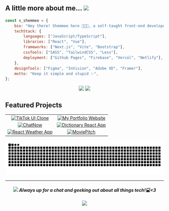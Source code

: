 <h2>A little more about me...  <img src="https://media.giphy.com/media/v1.Y2lkPTc5MGI3NjExY2VqaGNoNTltb2hlczlpcWRua25rYnd4am9hZ2VsaXpwMnhxZHV1byZlcD12MV9pbnRlcm5hbF9naWZfYnlfaWQmY3Q9cw/WUlplcMpOCEmTGBtBW/giphy.gif" width="50"></h2>

```javascript
const s_shemmee = {
    bio: "Hey there! Shemmee here 👩🏻‍💻, a self-taught front-end developer passionate about UI/UX.",
    techStack: {
        languages: ["JavaScript/TypeScript"],
        libraries: ["React", "Vue"],
        frameworks: ["Next.js", "Vite", "Bootstrap"],
        cssTools: ["SASS", "TailwindCSS", "Less"],
        deployment: ["Github Pages", "Firebase", "Vercel", "Netlify"],
    },
    designTools: ["Figma", "InVision", "Adobe XD", "Framer"],
    motto: "Keep it simple and stupid ✨",
};
```

<div align="center">

  ![](https://github-readme-stats.vercel.app/api?show_bg=1&username=s-shemmee&theme=dracula&hide_border=true&show_icons=true&include_all_commits=true&count_private=true)
  ![](https://github-readme-stats.vercel.app/api/top-langs/?username=s-shemmee&langs_count=20&theme=dracula&hide_border=true&include_all_commits=true&count_private=true&layout=compact)

</div>

## Featured Projects
<div align="center">
<table>
  <tr>
    <td align="center">
      <a href="https://github.com/shemmee/TikTok-UI-Clone">
        <img src="https://github-readme-stats.vercel.app/api/pin/?username=shemmee&theme=dracula&hide_border=true&show_icons=true&repo=TikTok-UI-Clone" alt="TikTok UI Clone" />
      </a>
    </td>
    <td align="center">
      <a href="https://github.com/s-shemmee/my-portfolio-website">
        <img src="https://github-readme-stats.vercel.app/api/pin/?username=s-shemmee&theme=dracula&hide_border=true&show_icons=true&repo=my-portfolio-website" alt="My Portfolio Website" />
      </a>
    </td>
  </tr>
  <tr>
    <td align="center">
      <a href="https://github.com/s-shemmee/ChatNow">
        <img src="https://github-readme-stats.vercel.app/api/pin/?username=s-shemmee&theme=dracula&hide_border=true&show_icons=true&repo=ChatNow" alt="ChatNow" />
      </a>
    </td>
    <td align="center">
      <a href="https://github.com/shemmee/Dictionary-React-App">
        <img src="https://github-readme-stats.vercel.app/api/pin/?username=shemmee&theme=dracula&hide_border=true&show_icons=true&repo=Dictionary-React-App" alt="Dictionary React App" />
      </a>
    </td>
  </tr>
  <tr>
    <td align="center">
      <a href="https://github.com/shemmee/React-Weather-App">
        <img src="https://github-readme-stats.vercel.app/api/pin/?username=shemmee&theme=dracula&hide_border=true&show_icons=true&repo=React-Weather-App" alt="React Weather App" />
      </a>
    </td>
    <td align="center">
      <a href="https://github.com/s-shemmee/MoviePitch">
        <img src="https://github-readme-stats.vercel.app/api/pin/?username=s-shemmee&theme=dracula&hide_border=true&show_icons=true&repo=MoviePitch" alt="MoviePitch" />
      </a>
    </td>
  </tr>
</table>

</div>

<div align="center">

  ![Snake animation](https://github.com/s-shemmee/s-shemmee/blob/output/github-contribution-grid-snake-dark.svg)

  ---
  #### <img src="https://media.giphy.com/media/WygrrSksa7x4PHFXxM/giphy.gif" height="30"> <em><b>Always up for a chat and geeking out about all things tech!</b>💻<3</em>

  ![](https://komarev.com/ghpvc/?username=s-shemmee&color=blueviolet)

</div>

<!--   ![](https://bad-apple-github-readme.vercel.app/api?show_bg=1&username=s-shemmee&theme=dracula&hide_border=true&show_icons=true&include_all_commits=true&count_private=true) -->
